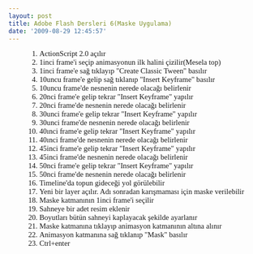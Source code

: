 ```yaml
---
layout: post
title: Adobe Flash Dersleri 6(Maske Uygulama)
date: '2009-08-29 12:45:57'
---
```


<ol style="margin-left:.375in;direction:ltr;unicode-bidi:embed;margin-top:0;margin-bottom:0;font-family:Calibri;font-size:11pt;" type="1">
	<li style="margin-top:0;margin-bottom:0;vertical-align:middle;"><span style="font-family:Calibri;font-size:11pt;">ActionScript 2.0 açılır</span></li>
	<li style="margin-top:0;margin-bottom:0;vertical-align:middle;"><span style="font-family:Calibri;font-size:11pt;">1inci frame'i seçip      animasyonun ilk halini çizilir(Mesela top)</span></li>
	<li style="margin-top:0;margin-bottom:0;vertical-align:middle;"><span style="font-family:Calibri;font-size:11pt;">1inci frame'e sağ tıklayıp      "Create Classic Tween" basılır</span></li>
	<li style="margin-top:0;margin-bottom:0;vertical-align:middle;"><span style="font-family:Calibri;font-size:11pt;">10uncu frame'e gelip sağ tıklanıp      "Insert Keyframe" basılır</span></li>
	<li style="margin-top:0;margin-bottom:0;vertical-align:middle;"><span style="font-family:Calibri;font-size:11pt;">10uncu frame'de nesnenin      nerede olacağı belirlenir</span></li>
	<li style="margin-top:0;margin-bottom:0;vertical-align:middle;"><span style="font-family:Calibri;font-size:11pt;">20nci frame'e gelip tekrar      "Insert Keyframe" yapılır</span></li>
	<li style="margin-top:0;margin-bottom:0;vertical-align:middle;"><span style="font-family:Calibri;font-size:11pt;">20nci frame'de nesnenin      nerede olacağı belirlenir</span></li>
	<li style="margin-top:0;margin-bottom:0;vertical-align:middle;"><span style="font-family:Calibri;font-size:11pt;">30unci frame'e gelip tekrar      "Insert Keyframe" yapılır</span></li>
	<li style="margin-top:0;margin-bottom:0;vertical-align:middle;"><span style="font-family:Calibri;font-size:11pt;">30unci frame'de nesnenin      nerede olacağı belirlenir</span></li>
	<li style="margin-top:0;margin-bottom:0;vertical-align:middle;"><span style="font-family:Calibri;font-size:11pt;">40ınci frame'e gelip tekrar      "Insert Keyframe" yapılır</span></li>
	<li style="margin-top:0;margin-bottom:0;vertical-align:middle;"><span style="font-family:Calibri;font-size:11pt;">40ınci frame'de nesnenin      nerede olacağı belirlenir</span></li>
	<li style="margin-top:0;margin-bottom:0;vertical-align:middle;"><span style="font-family:Calibri;font-size:11pt;">45inci frame'e gelip tekrar      "Insert Keyframe" yapılır</span></li>
	<li style="margin-top:0;margin-bottom:0;vertical-align:middle;"><span style="font-family:Calibri;font-size:11pt;">45inci frame'de nesnenin      nerede olacağı belirlenir</span></li>
	<li style="margin-top:0;margin-bottom:0;vertical-align:middle;"><span style="font-family:Calibri;font-size:11pt;">50nci frame'e gelip tekrar      "Insert Keyframe" yapılır</span></li>
	<li style="margin-top:0;margin-bottom:0;vertical-align:middle;"><span style="font-family:Calibri;font-size:11pt;">50nci frame'de nesnenin      nerede olacağı belirlenir</span></li>
	<li style="margin-top:0;margin-bottom:0;vertical-align:middle;"><span style="font-family:Calibri;font-size:11pt;">Timeline'da topun gideceği      yol görülebilir</span></li>
	<li style="margin-top:0;margin-bottom:0;vertical-align:middle;"><span style="font-family:Calibri;font-size:11pt;">Yeni bir layer açılır. Adı      sonradan karışmaması için maske verilebilir</span></li>
	<li style="margin-top:0;margin-bottom:0;vertical-align:middle;"><span style="font-family:Calibri;font-size:11pt;">Maske katmanının 1inci      frame'i seçilir</span></li>
	<li style="margin-top:0;margin-bottom:0;vertical-align:middle;"><span style="font-family:Calibri;font-size:11pt;">Sahneye bir adet resim      eklenir</span></li>
	<li style="margin-top:0;margin-bottom:0;vertical-align:middle;"><span style="font-family:Calibri;font-size:11pt;">Boyutları bütün sahneyi      kaplayacak şekilde ayarlanır</span></li>
	<li style="margin-top:0;margin-bottom:0;vertical-align:middle;"><span style="font-family:Calibri;font-size:11pt;">Maske katmanına tıklayıp      animasyon katmanının altına alınır</span></li>
	<li style="margin-top:0;margin-bottom:0;vertical-align:middle;"><span style="font-family:Calibri;font-size:11pt;">Animasyon katmanına sağ tıklanıp      "Mask" basılır</span></li>
	<li style="margin-top:0;margin-bottom:0;vertical-align:middle;"><span style="font-family:Calibri;font-size:11pt;">Ctrl+enter</span></li>
</ol>